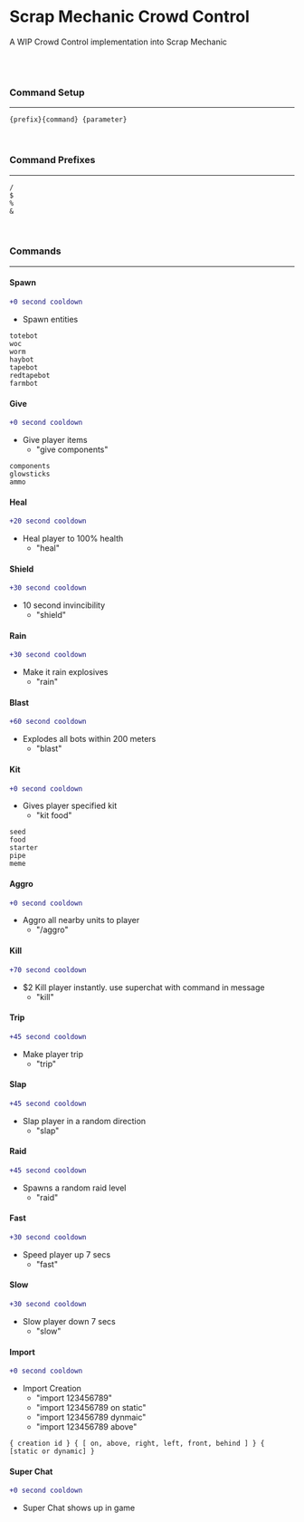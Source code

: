 Scrap Mechanic Crowd Control
=============

A WIP Crowd Control implementation into Scrap Mechanic

<br/>
<br/>

### Command Setup ###
___
```
{prefix}{command} {parameter}
```
<br/>

### Command Prefixes ###
___
```
/
$
%
&
```
<br/>

### Commands ###
___
#### Spawn ####
```diff
+0 second cooldown
```
- Spawn entities
```
totebot         
woc          
worm        
haybot        
tapebot        
redtapebot        
farmbot
```           
#### Give ####
```diff
+0 second cooldown
```
- Give player items
  - "give components"
```
components
glowsticks
ammo
```   
#### Heal ####
```diff
+20 second cooldown
```
- Heal player to 100% health
  - "heal"
#### Shield ####
```diff
+30 second cooldown
```
- 10 second invincibility
  - "shield"
#### Rain ####
```diff
+30 second cooldown
```
- Make it rain explosives
  - "rain"
#### Blast ####
```diff
+60 second cooldown
```
- Explodes all bots within 200 meters
  - "blast"
#### Kit ####
```diff
+0 second cooldown
```
- Gives player specified kit
  - "kit food"
```
seed        
food       
starter      
pipe     
meme
```            
#### Aggro ####
```diff
+0 second cooldown
```
- Aggro all nearby units to player
  - "/aggro"
#### Kill ####
```diff
+70 second cooldown
```
- $2 Kill player instantly. use superchat with command in message
  - "kill"
#### Trip ####
```diff
+45 second cooldown
```
- Make player trip
  - "trip" 
#### Slap ####
```diff
+45 second cooldown
```
- Slap player in a random direction
  - "slap" 
#### Raid ####
```diff
+45 second cooldown
```
- Spawns a random raid level
  - "raid"
#### Fast ####
```diff
+30 second cooldown
```
- Speed player up 7 secs
  - "fast"
#### Slow ####
```diff
+30 second cooldown
```
- Slow player down 7 secs
  - "slow"
#### Import ####
```diff
+0 second cooldown
```
- Import Creation
  - "import 123456789"
  - "import 123456789 on static"
  - "import 123456789 dynmaic"
  - "import 123456789 above"
```
{ creation id } { [ on, above, right, left, front, behind ] } { [static or dynamic] }
```
#### Super Chat ####
```diff
+0 second cooldown
```
- Super Chat shows up in game
